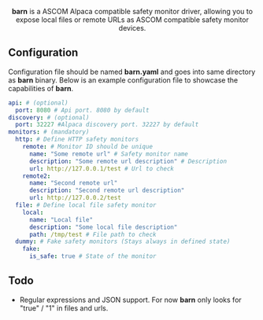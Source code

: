 <p align="center">
<b>barn</b> is a ASCOM Alpaca compatible safety monitor driver, allowing you to expose local files or remote URLs as ASCOM compatible safety monitor devices.
</p>

## Configuration

Configuration file should be named **barn.yaml** and goes into same directory as **barn** binary.
Below is an example configuration file to showcase the capabilities of **barn**.

```yaml
api: # (optional)
  port: 8080 # Api port. 8080 by default
discovery: # (optional)
  port: 32227 #Alpaca discovery port. 32227 by default
monitors: # (mandatory)
  http: # Define HTTP safety monitors
    remote: # Monitor ID should be unique
      name: "Some remote url" # Safety monitor name
      description: "Some remote url description" # Description
      url: http://127.0.0.1/test # Url to check
    remote2:
      name: "Second remote url"
      description: "Second remote url description"
      url: http://127.0.0.2/test
  file: # Define local file safety monitor
    local: 
      name: "Local file" 
      description: "Some local file description"
      path: /tmp/test # File path to check
  dummy: # Fake safety monitors (Stays always in defined state) 
    fake:
      is_safe: true # State of the monitor
```

## Todo
- Regular expressions and JSON support. For now **barn** only looks for "true" / "1" in files and urls. 
